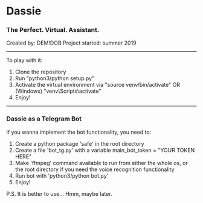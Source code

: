 # Dassie

### The Perfect. Virtual. Assistant.
Created by: DEM!DOB
Project started: summer 2019

---

To play with it:

1. Clone the repository
2. Run "python3/python setup.py"
3. Activate the virtual environment via "source venv/bin/activate" OR (Windows) "venv\Scripts\activate"
4. Enjoy!

---

### Dassie as a Telegram Bot

If you wanna implement the bot functionality, you need to:

1. Create a python package 'safe' in the root directory
2. Create a file 'bot_tg.py' with a variable main_bot_token = "YOUR TOKEN HERE"
3. Make 'ffmpeg' command available to run from either the whole os, or the root directory if you need the voice recognition functionality
4. Run bot with 'python3/python bot.py'
5. Enjoy!

P.S. It is better to use... Hmm, maybe later.